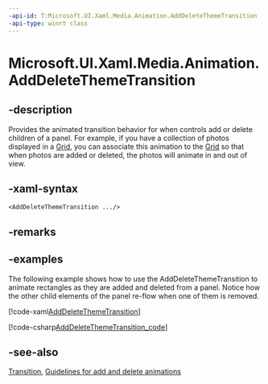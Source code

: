 ```yaml
---
-api-id: T:Microsoft.UI.Xaml.Media.Animation.AddDeleteThemeTransition
-api-type: winrt class
---
```


<!-- Class syntax.
public class AddDeleteThemeTransition : Windows.UI.Xaml.Media.Animation.Transition, Windows.UI.Xaml.Media.Animation.IAddDeleteThemeTransition
-->

# Microsoft.UI.Xaml.Media.Animation.AddDeleteThemeTransition

## -description
Provides the animated transition behavior for when controls add or delete children of a panel. For example, if you have a collection of photos displayed in a [Grid](../microsoft.ui.xaml.controls/grid.md), you can associate this animation to the [Grid](../microsoft.ui.xaml.controls/grid.md) so that when photos are added or deleted, the photos will animate in and out of view.

## -xaml-syntax
```xaml
<AddDeleteThemeTransition .../>
```


## -remarks

## -examples
The following example shows how to use the AddDeleteThemeTransition to animate rectangles as they are added and deleted from a panel. Notice how the other child elements of the panel re-flow when one of them is removed.


<!--  
      <p xml:space="preserve">
            <TRANSLATE_MANUALLY>
              <externalLink xmlns="http://ddue.schemas.microsoft.com/authoring/2003/5">
                <linkText>Run this sample</linkText>
                <linkUri>http://go.microsoft.com/fwlink/p/?linkid=139798&amp;sref=BackEase_scale</linkUri>
              </externalLink>
            </TRANSLATE_MANUALLY>
          </p>-->



[!code-xaml[AddDeleteThemeTransition](../microsoft.ui.xaml.media.animation/code/AddDeleteThemeTransition/csharp/BlankPage.xaml#SnippetAddDeleteThemeTransition)]

[!code-csharp[AddDeleteThemeTransition_code](../microsoft.ui.xaml.media.animation/code/AddDeleteThemeTransition/csharp/BlankPage.xaml.cs#SnippetAddDeleteThemeTransition_code)]

## -see-also
[Transition](transition.md), [Guidelines for add and delete animations](/windows/apps/design/motion/motion-list)
